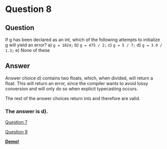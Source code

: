 # Question 8
## Question
If g has been declared as an int, which of the following attempts to initialize g will yield an error?
a) `g = 1024;`
b) `g = 475 / 2;`
c) `g = 5 / 7;`
d) `g = 3.9 / 1.3;`
e) None of these
## Answer
Answer choice d) contains two floats, which, when divided, will return a float. This will return an error, since the compiler wants to avoid lossy conversion and will only do so when explicit typecasting occurs.

The rest of the answer choices return ints and therefore are valid. 

### **The answer is d).**
[Question 7](https://thunderredstar.me/Test-2-Review/explanations/the_part_with_multiple_guesses/1-9/7)

[Question 9](https://thunderredstar.me/Test-2-Review/explanations/the_part_with_multiple_guesses/1-9/9)

**[Demo!](https://cscircles.cemc.uwaterloo.ca/java_visualize/#code=%2F*%20Try%20compiling%20this%20code.%20*%2F%0A%0Apublic%20class%20Main%20%7B%0A%09public%20static%20void%20main(String%5B%5D%20args)%20%7B%0A%09%09int%20g%3B%0A%09%09g%20%3D%201024%3B%0A%09%09g%20%3D%20475%20%2F%202%3B%0A%09%09g%20%3D%205%20%2F%207%3B%0A%09%09g%20%3D%203.9%20%2F%201.3%3B%0A%09%7D%0A%7D)**